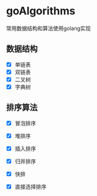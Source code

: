 # goAlgorithms
常用数据结构和算法使用golang实现


## 数据结构
- [x] 单链表
- [x] 双链表 
- [x] 二叉树
- [x] 字典树

## 排序算法
- [x] 冒泡排序
- [x] 堆排序
- [x] 插入排序
- [x] 归并排序
- [x] 快排
- [x] 直接选择排序



